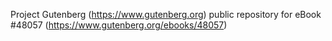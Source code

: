 Project Gutenberg (https://www.gutenberg.org) public repository for eBook #48057 (https://www.gutenberg.org/ebooks/48057)
